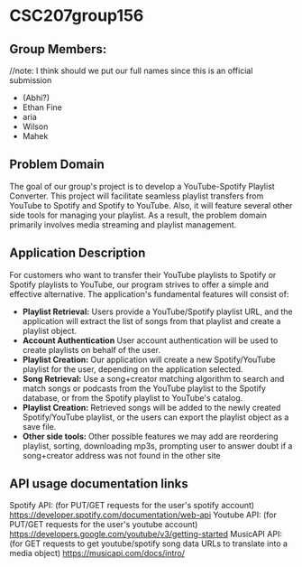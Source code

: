# CSC207group156
## Group Members:
//note: I think should we put our full names since this is an official submission
- (Abhi?)
- Ethan Fine
- aria
- Wilson
- Mahek

## Problem Domain
The goal of our group's project is to develop a YouTube-Spotify Playlist Converter. This project will facilitate 
seamless playlist transfers from YouTube to Spotify and Spotify to YouTube. Also, it will feature several other side tools for managing your playlist. As a result, the problem domain primarily involves media streaming 
and playlist management.

## Application Description
For customers who want to transfer their YouTube playlists to Spotify or Spotify playlists to YouTube, our program strives to offer a simple and 
effective alternative. The application's fundamental features will consist of:
- **Playlist Retrieval:** Users provide a YouTube/Spotify playlist URL, and the application will extract the list of songs from that playlist and create a playlist object.
- **Account Authentication** User account authentication will be used to create playlists on behalf of the user.
- **Playlist Creation:** Our application will create a new Spotify/YouTube playlist for the user, depending on the application selected.
- **Song Retrieval:** Use a song+creator matching algorithm to search and match songs or podcasts from the YouTube playlist to the Spotify database, or from the Spotify playlist to YouTube's catalog.
- **Playlist Creation:** Retrieved songs will be added to the newly created Spotify/YouTube playlist, or the users can export the playlist object as a save file.
- **Other side tools:** Other possible features we may add are reordering playlist, sorting, downloading mp3s, prompting user to answer doubt if a song+creator address was not found in the other site


## API usage documentation links
Spotify API: (for PUT/GET requests for the user's spotify account)
https://developer.spotify.com/documentation/web-api
Youtube API: (for PUT/GET requests for the user's youtube account)
https://developers.google.com/youtube/v3/getting-started
MusicAPI API: (for GET requests to get youtube/spotify song data URLs to translate into a media object)
https://musicapi.com/docs/intro/